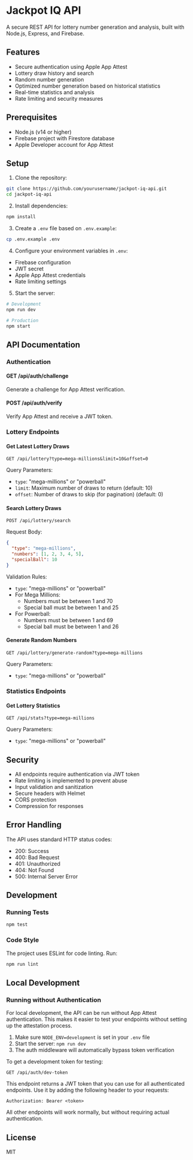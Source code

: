 # Jackpot IQ API

A secure REST API for lottery number generation and analysis, built with Node.js, Express, and Firebase.

## Features

- Secure authentication using Apple App Attest
- Lottery draw history and search
- Random number generation
- Optimized number generation based on historical statistics
- Real-time statistics and analysis
- Rate limiting and security measures

## Prerequisites

- Node.js (v14 or higher)
- Firebase project with Firestore database
- Apple Developer account for App Attest

## Setup

1. Clone the repository:

```bash
git clone https://github.com/yourusername/jackpot-iq-api.git
cd jackpot-iq-api
```

2. Install dependencies:

```bash
npm install
```

3. Create a `.env` file based on `.env.example`:

```bash
cp .env.example .env
```

4. Configure your environment variables in `.env`:

- Firebase configuration
- JWT secret
- Apple App Attest credentials
- Rate limiting settings

5. Start the server:

```bash
# Development
npm run dev

# Production
npm start
```

## API Documentation

### Authentication

#### GET /api/auth/challenge

Generate a challenge for App Attest verification.

#### POST /api/auth/verify

Verify App Attest and receive a JWT token.

### Lottery Endpoints

#### Get Latest Lottery Draws

```
GET /api/lottery?type=mega-millions&limit=10&offset=0
```

Query Parameters:

- `type`: "mega-millions" or "powerball"
- `limit`: Maximum number of draws to return (default: 10)
- `offset`: Number of draws to skip (for pagination) (default: 0)

#### Search Lottery Draws

```
POST /api/lottery/search
```

Request Body:

```json
{
  "type": "mega-millions",
  "numbers": [1, 2, 3, 4, 5],
  "specialBall": 10
}
```

Validation Rules:

- `type`: "mega-millions" or "powerball"
- For Mega Millions:
  - Numbers must be between 1 and 70
  - Special ball must be between 1 and 25
- For Powerball:
  - Numbers must be between 1 and 69
  - Special ball must be between 1 and 26

#### Generate Random Numbers

```
GET /api/lottery/generate-random?type=mega-millions
```

Query Parameters:

- `type`: "mega-millions" or "powerball"

### Statistics Endpoints

#### Get Lottery Statistics

```
GET /api/stats?type=mega-millions
```

Query Parameters:

- `type`: "mega-millions" or "powerball"

## Security

- All endpoints require authentication via JWT token
- Rate limiting is implemented to prevent abuse
- Input validation and sanitization
- Secure headers with Helmet
- CORS protection
- Compression for responses

## Error Handling

The API uses standard HTTP status codes:

- 200: Success
- 400: Bad Request
- 401: Unauthorized
- 404: Not Found
- 500: Internal Server Error

## Development

### Running Tests

```bash
npm test
```

### Code Style

The project uses ESLint for code linting. Run:

```bash
npm run lint
```

## Local Development

### Running without Authentication

For local development, the API can be run without App Attest authentication. This makes it easier to test your endpoints without setting up the attestation process.

1. Make sure `NODE_ENV=development` is set in your `.env` file
2. Start the server: `npm run dev`
3. The auth middleware will automatically bypass token verification

To get a development token for testing:

```
GET /api/auth/dev-token
```

This endpoint returns a JWT token that you can use for all authenticated endpoints. Use it by adding the following header to your requests:

```
Authorization: Bearer <token>
```

All other endpoints will work normally, but without requiring actual authentication.

## License

MIT
